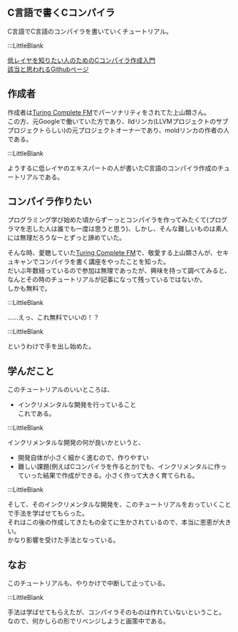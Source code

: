 ## C言語で書くCコンパイラ  

C言語でC言語のコンパイラを書いていくチュートリアル。  

:::LittleBlank  

[低レイヤを知りたい人のためのCコンパイラ作成入門](https://www.sigbus.info/compilerbook#)  
[該当と思われるGithubページ](https://github.com/rui314/9cc)  


## 作成者  

作成者は[Turing Complete FM](https://www.kip2.dev/influenced/Introduction-C-compiler)でパーソナリティをされてた上山類さん。    
この方、元Googleで働いていた方であり、lldリンカ(LLVMプロジェクトのサブプロジェクトらしい)の元プロジェクトオーナーであり、moldリンカの作者の人である。  

:::LittleBlank  

ようするに低レイヤのエキスパートの人が書いたC言語のコンパイラ作成のチュートリアルである。  

## コンパイラ作りたい  

プログラミング学び始めた頃からずーっとコンパイラを作ってみたくて(プログラマを志した人は誰でも一度は思うと思う)、しかし、そんな難しいものは素人には無理だろうなーとずっと諦めていた。  

そんな時、愛聴していた[Turing Complete FM](https://www.kip2.dev/influenced/Introduction-C-compiler)で、敬愛する上山類さんが、セキュキャンでコンパイラを書く講座をやったことを知った。  
だいぶ年数経っているので参加は無理であったが、興味を持って調べてみると、なんとその時のチュートリアルが記事になって残っているではないか。  
しかも無料で。  

:::LittleBlank  

......えっ、これ無料でいいの！？  

:::LittleBlank  

というわけで手を出し始めた。  

## 学んだこと  

このチュートリアルのいいところは、  
- インクリメンタルな開発を行っていること  
これである。

:::LittleBlank  

インクリメンタルな開発の何が良いかというと、  
- 開発自体が小さく細かく進むので、作りやすい  
- 難しい課題(例えばCコンパイラを作るとか)でも、インクリメンタルに作っていった結果で作成ができる。小さく作って大きく育てられる。  

:::LittleBlank  

そして、そのインクリメンタルな開発を、このチュートリアルをおっていくことで手法を学ばせてもらった。  
それはこの後の作成してきたもの全てに生かされているので、本当に恩恵が大きい。  
かなり影響を受けた手法となっている。  

## なお  

このチュートリアルも、やりかけで中断して止っている。  

:::LittleBlank  

手法は学ばせてもらえたが、コンパイラそのものは作れていないということ。  
なので、何かしらの形でリベンジしようと画策中である。  


